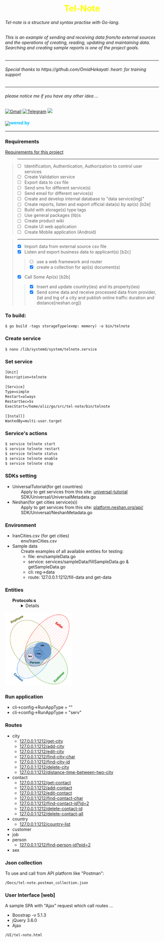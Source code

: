 <h1 align="center" style="alignment: center;color: yellow"> Tel-Note </h1>

<h6> Tel-note is a structure and syntax practise with Go-lang. </h6>
<h6> This is an example of sending and receiving data from/to external sources and the operations of creating, reading, updating and maintaining data. Searching and creating sample reports is one of the project goals. 
</h6>

---

<h6>Special thanks to  https://github.com/OmidHekayati :heart: for training support
</h6>

---

<h6> please notice me if you have any other idea ...
</h6>

<a href="mailto:neatland@gmail.com"><img alt="Gmail" title="Alireza Mokhtari G Gmail" src="https://camo.githubusercontent.com/571384769c09e0c66b45e39b5be70f68f552db3e2b2311bc2064f0d4a9f5983b/68747470733a2f2f696d672e736869656c64732e696f2f62616467652f476d61696c2d4431343833363f7374796c653d666f722d7468652d6261646765266c6f676f3d676d61696c266c6f676f436f6c6f723d7768697465" data-canonical-src="https://img.shields.io/badge/Gmail-D14836?style=for-the-badge&amp;logo=gmail&amp;logoColor=white" style="max-width: 100%;"></a>
<a href="https://t.me/ar_mokhtari" rel="nofollow"><img alt="Telegram" title="Alireza Mokhtari G Telegram" src="https://camo.githubusercontent.com/cf4ed981404024c1adfc79d5575c4edf1836c4fe36b24b03383ece888cef7e29/68747470733a2f2f696d672e736869656c64732e696f2f62616467652f54656c656772616d2d3243413545303f7374796c653d666f722d7468652d6261646765266c6f676f3d74656c656772616d266c6f676f436f6c6f723d7768697465" data-canonical-src="https://img.shields.io/badge/Telegram-2CA5E0?style=for-the-badge&amp;logo=telegram&amp;logoColor=white" style="max-width: 100%;"></a>
<a href="https://www.linkedin.com/in/alireza-mokhtari-garakani-b4288024/"><img src="https://img.shields.io/badge/LinkedIn-0077B5?style=for-the-badge&amp;logo=linkedin&amp;logoColor=white" style="max-width: 100%;"></a>

<h4 style="color: deepskyblue;margin-bottom: -0.9rem">Powered by</h4>
<img src="https://camo.githubusercontent.com/4724436344c2473558068577d7e9e6b597c2baabe75a499cd67e04a448e00d84/68747470733a2f2f7777772e766563746f726c6f676f2e7a6f6e652f6c6f676f732f676f6c616e672f676f6c616e672d617232312e737667" >


---

<h3>Requirements</h3>

[Requirements for this project](Docs/Requirements)

> ---

> - [ ] Identification, Authentication, Authorization to control user services
> - [ ] Create Validation service
> - [ ] Export data to csv file
> - [ ] Send sms for different service(s)
> - [ ] Send email for different service(s)
> - [ ] Create and develop internal database to "data service(ing)"
> - [ ] Create reports, listen and export official data(s) by api(s) [b2e]
> - [ ] Build with storage(s) type tags
> - [ ] Use general packages (lib)s
> - [ ] Create product wiki
> - [ ] Create UI web application
> - [ ] Create Mobile application (Android)


> ---
> - [x] Import data from external source csv file
> - [x] Listen and export business data to applicant(s) [b2c]
>> - [ ] use a web framework and router
>> - [x] create a collection for api(s) document(s)
> - [x] Call Some Api(s) [b2b]
>> - [x] Insert and update country(ies) and its property(ies)
>> - [x] Send some data and receive processed data from provider, (lat and lng of a city and publish online traffic duration and distance[neshan.org])

<h3> To build:</h3>

````
$ go build -tags storageType(exmp: memory) -o bin/telnote
````

<h3> Create service </h3>

````
$ nano /lib/systemd/system/telnote.service
````

<h3> Set service </h3>

````
[Unit]
Description=telnote

[Service]
Type=simple
Restart=always
RestartSec=5s
ExecStart=/home/aliz/go/src/tel-note/bin/telnote

[Install]
WantedBy=multi-user.target
````

<h3> Service's actions </h3>

````
$ service telnote start
$ service telnote restart
$ service telnote status
$ service telnote enable
$ service telnote stop
````

<h3> SDKs setting </h3>
<ul>
<li>UniversalTutorial(for get countries)
<div style="margin-left: 2em">	Apply to get services from this site:
	<a href="https://www.universal-tutorial.com/">universal-tutorial</a>
SDK/Universal/UniversalMetadata.go
</div>
</li>
<li>Neshan(for get cities service(s))
<div style="margin-left: 2em">	Apply to get services from this site:
	<a href="https://platform.neshan.org/api/getting-started">platform.neshan.org/api/</a>
SDK/Universal/NeshanMetadata.go
</div>
</li>
</ul>

<h3> Environment </h3>
<ul>
<li>IranCities.csv (for get cities)
<div style="margin-left: 2em">
env/IranCities.csv
</div>
</li>
<li>Sample data 
<div style="margin-left: 2em">
Create examples of all available entities for testing:
<ul style="margin-top: unset">
<li>file: env/sampleData.go
</li>
<li>service: services/sampleData/fillSampleData.go & getSampleData.go</li>
<li>cli: reg->data
</li>
<li>route: 127.0.0.1:1212/fill-data and get-data
</li>
</ul>
</div>
</li>
</ul>

<h3> Entities </h3>
<ul> <b>Protocols:s</b>
<details style="margin-left: 2em">
<li>city</li>
<li>contact</li>
<li>country</li>
<li>customer</li>
<li>job</li>
<li>person</li>
<li>sex</li>
</details>
</ul>

<p>
    <img src="https://github.com/ar-mokhtari/tel-note/blob/main/Docs/Entity.png" width="220" height="240" />
</p>
<h3> Run application </h3>
<ul>
<li>cli->config->RunAppType = ""</li>
<li>cli->config->RunAppType = "serv"</li>
</ul>

<h3> Routes </h3>
<ul>
<li>city
<ul>
<li><a href="127.0.0.1:1212/get-city">127.0.0.1:1212/get-city</a></li>
<li><a href="127.0.0.1:1212/add-city">127.0.0.1:1212/add-city</a></li>
<li><a href="127.0.0.1:1212/edit-city">127.0.0.1:1212/edit-city</a></li>
<li><a href="127.0.0.1:1212/find-city-char">127.0.0.1:1212/find-city-char</a></li>
<li><a href="127.0.0.1:1212/find-city-id">127.0.0.1:1212/find-city-id</a></li>
<li><a href="127.0.0.1:1212/delete-city">127.0.0.1:1212/delete-city</a></li>
<li><a href="127.0.0.1:1212/distance-time-between-two-city">127.0.0.1:1212/distance-time-between-two-city</a></li>
</ul>
</li>
<li>contact
<ul>
<li><a href="127.0.0.1:1212/get-contact">127.0.0.1:1212/get-contact</a></li>
<li><a href="127.0.0.1:1212/new-contact">127.0.0.1:1212/add-contact</a></li>
<li><a href="127.0.0.1:1212/edit-contact">127.0.0.1:1212/edit-contact</a></li>
<li><a href="127.0.0.1:1212/find-contact-char">127.0.0.1:1212/find-contact-char</a></li>
<li><a href="127.0.0.1:1212/find-contact-id?id=2">127.0.0.1:1212/find-contact-id?id=2</a></li>
<li><a href="127.0.0.1:1212/delete-contact-id">127.0.0.1:1212/delete-contact-id</a></li>
<li><a href="127.0.0.1:1212/delete-contact-all">127.0.0.1:1212/delete-contact-all</a></li></ul>
</li>
<li>country
<ul><li><a href="127.0.0.1:1212/country-list">127.0.0.1:1212/country-list</a></li></ul></li>
<li>customer</li>
<li>job</li>
<li>person
<ul>
<li><a href="127.0.0.1:1212/find-person-id?pid=2">127.0.0.1:1212/find-person-id?pid=2</a></li></ul></li>
<li>sex</li>
</ul>
<h3>Json collection</h3>
To use and call from API platform like "Postman":

````
/Docs/tel-note.postman_collection.json
````

<h3>User Interface [web]</h3>
A sample SPA with "Ajax" request which call routes ...
<ul>
<li>Boostrap -v 5.1.3</li>
<li>jQuery 3.6.0</li>
<li>Ajax</li>
</ul>

```` 
/UI/tel-note.html 
````
